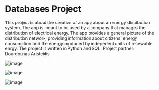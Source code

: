 # Databases Project

This project is about the creation of an app about an energy distribution system. The app is meant to be used by a company that manages the distribution of electrical energy. The app provides a general picture of the distribution network, providing information about citizens' energy consumption and the energy produced by indepedent units of renewable enrgy.
The project is written in Python and SQL.
Project partner: Dourdounas Aristeidis

![image](https://user-images.githubusercontent.com/49875599/145891579-c8b61b58-0eff-4bbe-ad2a-4916ad69169e.png)

![image](https://user-images.githubusercontent.com/49875599/145891629-514ab8ae-dffc-4f72-a189-cf8a79b66b4e.png)

![image](https://user-images.githubusercontent.com/49875599/145891731-804529bc-f647-4046-8a69-a687e46b5cda.png)

